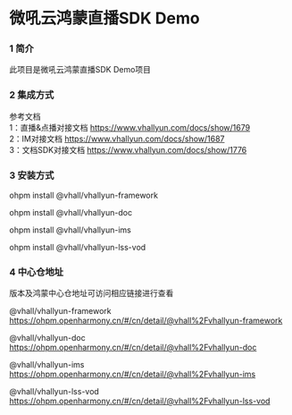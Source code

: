 微吼云鸿蒙直播SDK Demo
===

### 1 简介
此项目是微吼云鸿蒙直播SDK Demo项目

### 2 集成方式

参考文档<br>
1：直播&点播对接文档 https://www.vhallyun.com/docs/show/1679<br>
2：IM对接文档 https://www.vhallyun.com/docs/show/1687<br>
3：文档SDK对接文档 https://www.vhallyun.com/docs/show/1776<br>

### 3 安装方式

ohpm install @vhall/vhallyun-framework 

ohpm install @vhall/vhallyun-doc 

ohpm install @vhall/vhallyun-ims 

ohpm install @vhall/vhallyun-lss-vod


### 4 中心仓地址

版本及鸿蒙中心仓地址可访问相应链接进行查看

@vhall/vhallyun-framework<br>
https://ohpm.openharmony.cn/#/cn/detail/@vhall%2Fvhallyun-framework

@vhall/vhallyun-doc<br>
https://ohpm.openharmony.cn/#/cn/detail/@vhall%2Fvhallyun-doc

@vhall/vhallyun-ims<br>
https://ohpm.openharmony.cn/#/cn/detail/@vhall%2Fvhallyun-ims

@vhall/vhallyun-lss-vod<br>
https://ohpm.openharmony.cn/#/cn/detail/@vhall%2Fvhallyun-lss-vod
